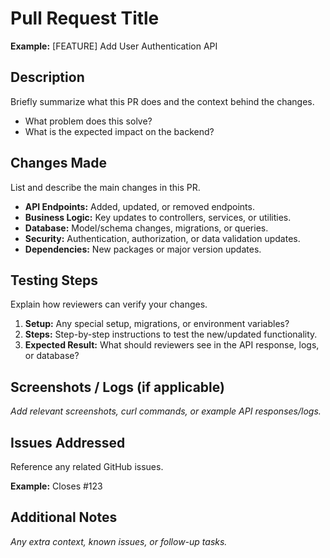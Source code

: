 # Pull Request Title

**Example:** [FEATURE] Add User Authentication API

## Description

Briefly summarize what this PR does and the context behind the changes.

- What problem does this solve?
- What is the expected impact on the backend?

## Changes Made

List and describe the main changes in this PR.

- **API Endpoints:** Added, updated, or removed endpoints.
- **Business Logic:** Key updates to controllers, services, or utilities.
- **Database:** Model/schema changes, migrations, or queries.
- **Security:** Authentication, authorization, or data validation updates.
- **Dependencies:** New packages or major version updates.

## Testing Steps

Explain how reviewers can verify your changes.

1. **Setup:** Any special setup, migrations, or environment variables?
2. **Steps:** Step-by-step instructions to test the new/updated functionality.
3. **Expected Result:** What should reviewers see in the API response, logs, or database?

## Screenshots / Logs (if applicable)

_Add relevant screenshots, curl commands, or example API responses/logs._

## Issues Addressed

Reference any related GitHub issues.

**Example:** Closes #123

## Additional Notes

_Any extra context, known issues, or follow-up tasks._
